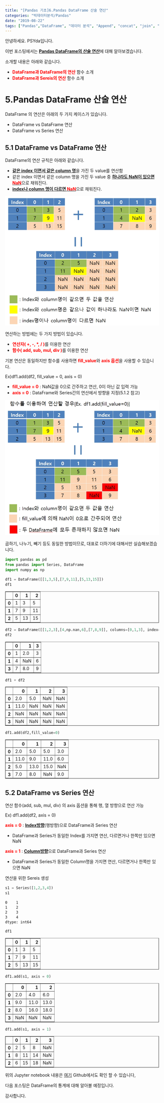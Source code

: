 ```yaml
---
title: "[Pandas 기초]6.Pandas DataFrame 산술 연산"  
categories: "빅데이터분석/Pandas"  
date: "2019-08-22"  
tags: ["Pandas","DataFrame", "데이터 분석", "Append", "concat", "join", "merge"]  
---
```


안녕하세요. PSYda입니다.

이번 포스팅에서는 <strong><u>Pandas DataFrame의 산술 연산</u></strong>에 대해 알아보겠습니다.

소개할 내용은 아래와 같습니다.



<div id="summary">
<ul>
    <li><strong><span style = "color:red">DataFrame과 DataFrame의 연산</strong></span> 함수 소개</li>
    <li><strong><span style = "color:red">DataFrame과 Sereis의 연산</strong></span> 함수 소개</li>
      
</ul>  

</div>

# 5.Pandas DataFrame 산술 연산

DataFrame 의 연산은 아래의 두 가지 케이스가 있습니다.

- DataFrame vs DataFrame 연산
- DataFrame vs Series 연산

## 5.1 DataFrame vs DataFrame 연산

DataFrame의 연산 규칙은 아래와 같습니다.

- <strong><u>같은 index 이면서 같은 column 명</u></strong>을 가진 두 value를 연산함
- 같은 index 이면서 같은 column 명을 가진 두 value 중 <strong><u>하나라도 NaN이 있으면 <span style = "color:red">NaN</span></u></strong>으로 채워진다.
- <strong><u>index나 column 명이 다르면 <span style = "color:red">NaN</span></u></strong>으로 채워진다.
<div class = "CenterImg">
<img src = "./img/OperationRule.jpg" alt="OperationRule" />
</div>

연산하는 방법에는 두 가지 방법이 있습니다.

- <strong><span style = "color:red">연산자( +, -, *, / )</span></strong>를 이용한 연산
- <strong><span style = "color:red">함수( add, sub, mul, div )</span></strong>를 이용한 연산 

기본 연산은 동일하지만 함수를 사용하면 <strong><span style = "color:red">fill_value</span></strong>와 <strong><span style = "color:red">axis 옵션</span></strong>을 사용할 수 있습니다.

Ex)<span class = "hlblock">df1.add(df2, fill_value = 0, axis = 0)</span>

- <strong><span style = "color:red">fill_value = 0</span></strong> : NaN값을 0으로 간주하고 연산, 0이 아닌 값 입력 가능
- <strong><span style = "color:red">axis = 0</span></strong> : DataFrame와 Series간의 연산에서 방향을 지정(5.1.2 참고)
<div class = "CenterImg">
<img src = "./img/OperationRule2.jpg" alt="OperationRule2" />
</div>

곱하기, 나누기, 빼기 등도 동일한 방법이므로, 대표로 더하기에 대해서만 실습해보겠습니다.


```python
import pandas as pd
from pandas import Series, DataFrame
import numpy as np
```


```python
df1 = DataFrame([[1,3,5],[7,9,11],[5,13,15]])
df1
```




<div>
<style scoped>
    .dataframe tbody tr th:only-of-type {
        vertical-align: middle;
    }

    .dataframe tbody tr th {
        vertical-align: top;
    }

    .dataframe thead th {
        text-align: right;
    }
</style>
<table border="1" class="dataframe">
  <thead>
    <tr style="text-align: right;">
      <th></th>
      <th>0</th>
      <th>1</th>
      <th>2</th>
    </tr>
  </thead>
  <tbody>
    <tr>
      <th>0</th>
      <td>1</td>
      <td>3</td>
      <td>5</td>
    </tr>
    <tr>
      <th>1</th>
      <td>7</td>
      <td>9</td>
      <td>11</td>
    </tr>
    <tr>
      <th>2</th>
      <td>5</td>
      <td>13</td>
      <td>15</td>
    </tr>
  </tbody>
</table>
</div>




```python
df2 = DataFrame([[1,2,3],[4,np.nan,6],[7,8,9]], columns=[0,1,3], index=[0,1,3])
df2
```




<div>
<style scoped>
    .dataframe tbody tr th:only-of-type {
        vertical-align: middle;
    }

    .dataframe tbody tr th {
        vertical-align: top;
    }

    .dataframe thead th {
        text-align: right;
    }
</style>
<table border="1" class="dataframe">
  <thead>
    <tr style="text-align: right;">
      <th></th>
      <th>0</th>
      <th>1</th>
      <th>3</th>
    </tr>
  </thead>
  <tbody>
    <tr>
      <th>0</th>
      <td>1</td>
      <td>2.0</td>
      <td>3</td>
    </tr>
    <tr>
      <th>1</th>
      <td>4</td>
      <td>NaN</td>
      <td>6</td>
    </tr>
    <tr>
      <th>3</th>
      <td>7</td>
      <td>8.0</td>
      <td>9</td>
    </tr>
  </tbody>
</table>
</div>




```python
df1 + df2
```




<div>
<style scoped>
    .dataframe tbody tr th:only-of-type {
        vertical-align: middle;
    }

    .dataframe tbody tr th {
        vertical-align: top;
    }

    .dataframe thead th {
        text-align: right;
    }
</style>
<table border="1" class="dataframe">
  <thead>
    <tr style="text-align: right;">
      <th></th>
      <th>0</th>
      <th>1</th>
      <th>2</th>
      <th>3</th>
    </tr>
  </thead>
  <tbody>
    <tr>
      <th>0</th>
      <td>2.0</td>
      <td>5.0</td>
      <td>NaN</td>
      <td>NaN</td>
    </tr>
    <tr>
      <th>1</th>
      <td>11.0</td>
      <td>NaN</td>
      <td>NaN</td>
      <td>NaN</td>
    </tr>
    <tr>
      <th>2</th>
      <td>NaN</td>
      <td>NaN</td>
      <td>NaN</td>
      <td>NaN</td>
    </tr>
    <tr>
      <th>3</th>
      <td>NaN</td>
      <td>NaN</td>
      <td>NaN</td>
      <td>NaN</td>
    </tr>
  </tbody>
</table>
</div>




```python
df1.add(df2,fill_value=0)
```




<div>
<style scoped>
    .dataframe tbody tr th:only-of-type {
        vertical-align: middle;
    }

    .dataframe tbody tr th {
        vertical-align: top;
    }

    .dataframe thead th {
        text-align: right;
    }
</style>
<table border="1" class="dataframe">
  <thead>
    <tr style="text-align: right;">
      <th></th>
      <th>0</th>
      <th>1</th>
      <th>2</th>
      <th>3</th>
    </tr>
  </thead>
  <tbody>
    <tr>
      <th>0</th>
      <td>2.0</td>
      <td>5.0</td>
      <td>5.0</td>
      <td>3.0</td>
    </tr>
    <tr>
      <th>1</th>
      <td>11.0</td>
      <td>9.0</td>
      <td>11.0</td>
      <td>6.0</td>
    </tr>
    <tr>
      <th>2</th>
      <td>5.0</td>
      <td>13.0</td>
      <td>15.0</td>
      <td>NaN</td>
    </tr>
    <tr>
      <th>3</th>
      <td>7.0</td>
      <td>8.0</td>
      <td>NaN</td>
      <td>9.0</td>
    </tr>
  </tbody>
</table>
</div>



## 5.2 DataFrame vs Series 연산

연산 함수(add, sub, mul, div) 의 axis 옵션을 통해 행, 열 방향으로 연산 가능

Ex) df1.add(df2, axis = 0)

<strong><span style="color:red">axis = 0</span></strong> : <strong><u>Index방향</u></strong>(행방향)으로 DataFrame과 Series 연산

- DataFrame과 Series가 동일한 Index를 가지면 연산, 다르면거나 한쪽만 있으면 NaN

<strong><span style="color:red">axis = 1</span></strong> : <strong><u>Column방향</u></strong>으로 DataFrame과 Series 연산

- DataFrame과 Series가 동일한 Column명을 가지면 연산, 다르면거나 한쪽만 있으면 NaN

연산을 위한 Sereis 생성


```python
s1 = Series([1,2,3,4])
s1
```




    0    1
    1    2
    2    3
    3    4
    dtype: int64




```python
df1
```




<div>
<style scoped>
    .dataframe tbody tr th:only-of-type {
        vertical-align: middle;
    }

    .dataframe tbody tr th {
        vertical-align: top;
    }

    .dataframe thead th {
        text-align: right;
    }
</style>
<table border="1" class="dataframe">
  <thead>
    <tr style="text-align: right;">
      <th></th>
      <th>0</th>
      <th>1</th>
      <th>2</th>
    </tr>
  </thead>
  <tbody>
    <tr>
      <th>0</th>
      <td>1</td>
      <td>3</td>
      <td>5</td>
    </tr>
    <tr>
      <th>1</th>
      <td>7</td>
      <td>9</td>
      <td>11</td>
    </tr>
    <tr>
      <th>2</th>
      <td>5</td>
      <td>13</td>
      <td>15</td>
    </tr>
  </tbody>
</table>
</div>




```python
df1.add(s1, axis = 0)
```




<div>
<style scoped>
    .dataframe tbody tr th:only-of-type {
        vertical-align: middle;
    }

    .dataframe tbody tr th {
        vertical-align: top;
    }

    .dataframe thead th {
        text-align: right;
    }
</style>
<table border="1" class="dataframe">
  <thead>
    <tr style="text-align: right;">
      <th></th>
      <th>0</th>
      <th>1</th>
      <th>2</th>
    </tr>
  </thead>
  <tbody>
    <tr>
      <th>0</th>
      <td>2.0</td>
      <td>4.0</td>
      <td>6.0</td>
    </tr>
    <tr>
      <th>1</th>
      <td>9.0</td>
      <td>11.0</td>
      <td>13.0</td>
    </tr>
    <tr>
      <th>2</th>
      <td>8.0</td>
      <td>16.0</td>
      <td>18.0</td>
    </tr>
    <tr>
      <th>3</th>
      <td>NaN</td>
      <td>NaN</td>
      <td>NaN</td>
    </tr>
  </tbody>
</table>
</div>




```python
df1.add(s1, axis = 1)
```




<div>
<style scoped>
    .dataframe tbody tr th:only-of-type {
        vertical-align: middle;
    }

    .dataframe tbody tr th {
        vertical-align: top;
    }

    .dataframe thead th {
        text-align: right;
    }
</style>
<table border="1" class="dataframe">
  <thead>
    <tr style="text-align: right;">
      <th></th>
      <th>0</th>
      <th>1</th>
      <th>2</th>
      <th>3</th>
    </tr>
  </thead>
  <tbody>
    <tr>
      <th>0</th>
      <td>2</td>
      <td>5</td>
      <td>8</td>
      <td>NaN</td>
    </tr>
    <tr>
      <th>1</th>
      <td>8</td>
      <td>11</td>
      <td>14</td>
      <td>NaN</td>
    </tr>
    <tr>
      <th>2</th>
      <td>6</td>
      <td>15</td>
      <td>18</td>
      <td>NaN</td>
    </tr>
  </tbody>
</table>
</div>



위의 Jupyter notebook 내용은 [여기](https://github.com/psyssai/PandasBasic/blob/master/PandasBasic_5_DataFrame_ArithmeticOperation.ipynb) Github에서도 확인 할 수 있습니다,

다음 포스팅은 DataFrame의 통계에 대해 알아볼 예정입니다.  

감사합니다.



